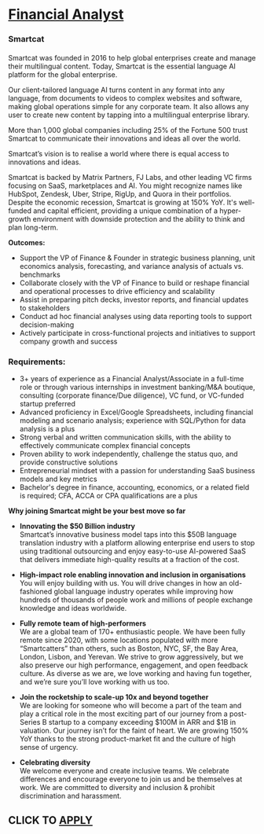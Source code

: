 # [Financial Analyst](https://www.remotewlb.com/apply/financial-analyst-63658)  
### Smartcat  
####  

Smartcat was founded in 2016 to help global enterprises create and manage their multilingual content. Today, Smartcat is the essential language AI platform for the global enterprise.

Our client-tailored language AI turns content in any format into any language, from documents to videos to complex websites and software, making global operations simple for any corporate team. It also allows any user to create new content by tapping into a multilingual enterprise library.

More than 1,000 global companies including 25% of the Fortune 500 trust Smartcat to communicate their innovations and ideas all over the world.

Smartcat’s vision is to realise a world where there is equal access to innovations and ideas.

Smartcat is backed by Matrix Partners, FJ Labs, and other leading VC firms focusing on SaaS, marketplaces and AI. You might recognize names like HubSpot, Zendesk, Uber, Stripe, RigUp, and Quora in their portfolios. Despite the economic recession, Smartcat is growing at 150% YoY. It's well-funded and capital efficient, providing a unique combination of a hyper-growth environment with downside protection and the ability to think and plan long-term.  
  
 **Outcomes:**

  * Support the VP of Finance & Founder in strategic business planning, unit economics analysis, forecasting, and variance analysis of actuals vs. benchmarks
  * Collaborate closely with the VP of Finance to build or reshape financial and operational processes to drive efficiency and scalability
  * Assist in preparing pitch decks, investor reports, and financial updates to stakeholders
  * Conduct ad hoc financial analyses using data reporting tools to support decision-making
  * Actively participate in cross-functional projects and initiatives to support company growth and success

### Requirements:

  * 3+ years of experience as a Financial Analyst/Associate in a full-time role or through various internships in investment banking/M&A boutique, consulting (corporate finance/Due diligence), VC fund, or VC-funded startup preferred
  * Advanced proficiency in Excel/Google Spreadsheets, including financial modeling and scenario analysis; experience with SQL/Python for data analysis is a plus
  * Strong verbal and written communication skills, with the ability to effectively communicate complex financial concepts
  * Proven ability to work independently, challenge the status quo, and provide constructive solutions
  * Entrepreneurial mindset with a passion for understanding SaaS business models and key metrics
  * Bachelor's degree in finance, accounting, economics, or a related field is required; CFA, ACCA or CPA qualifications are a plus

**Why joining Smartcat might be your best move so far**

  * **Innovating the $50 Billion industry**  
Smartcat’s innovative business model taps into this $50B language translation industry with a platform allowing enterprise end users to stop using traditional outsourcing and enjoy easy-to-use AI-powered SaaS that delivers immediate high-quality results at a fraction of the cost.

  * **High-impact role enabling innovation and inclusion in organisations**  
You will enjoy building with us. You will drive changes in how an old-fashioned global language industry operates while improving how hundreds of thousands of people work and millions of people exchange knowledge and ideas worldwide.

  * **Fully remote team of high-performers**  
We are a global team of 170+ enthusiastic people. We have been fully remote since 2020, with some locations populated with more “Smartcatters” than others, such as Boston, NYC, SF, the Bay Area, London, Lisbon, and Yerevan. We strive to grow aggressively, but we also preserve our high performance, engagement, and open feedback culture. As diverse as we are, we love working and having fun together, and we’re sure you’ll love working with us too.

  * **Join the rocketship to scale-up 10x and beyond together**  
We are looking for someone who will become a part of the team and play a critical role in the most exciting part of our journey from a post-Series B startup to a company exceeding $100M in ARR and $1B in valuation. Our journey isn’t for the faint of heart. We are growing 150% YoY thanks to the strong product-market fit and the culture of high sense of urgency.

  * **Celebrating diversity**  
We welcome everyone and create inclusive teams. We celebrate differences and encourage everyone to join us and be themselves at work. We are committed to diversity and inclusion & prohibit discrimination and harassment.

  
## CLICK TO [APPLY](https://www.remotewlb.com/apply/financial-analyst-63658)

